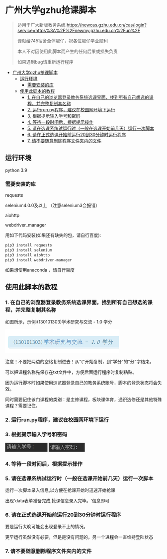 # 广州大学gzhu抢课脚本

> 适用于广大新版教务系统 <https://newcas.gzhu.edu.cn/cas/login?service=https%3A%2F%2Fnewmy.gzhu.edu.cn%2Fup%2F>
>
> 谨献给745宿舍全体靓仔，祝各位靓仔学业顺利
>
> 本人不对因使用此脚本而产生的任何后果或损失负责
>
> 如果遇到bug请重新运行程序

<!-- @import "[TOC]" {cmd="toc" depthFrom=1 depthTo=6 orderedList=false} -->

<!-- code_chunk_output -->

- [广州大学gzhu抢课脚本](#广州大学gzhu抢课脚本)
  - [运行环境](#运行环境)
    - [需要安装的库](#需要安装的库)
  - [使用此脚本的教程](#使用此脚本的教程)
    - [1. 在自己的浏览器登录教务系统选课界面，找到所有自己想选的课程，并完整复制其名称](#1-在自己的浏览器登录教务系统选课界面找到所有自己想选的课程并完整复制其名称)
    - [2. 运行run.py程序，建议在校园网环境下运行](#2-运行runpy程序建议在校园网环境下运行)
    - [3. 根据提示输入学号和密码](#3-根据提示输入学号和密码)
    - [4. 等待一段时间后，根据提示操作](#4-等待一段时间后根据提示操作)
    - [5. 请在选课系统试运行时（一般在选课开始前几天）运行一次脚本](#5-请在选课系统试运行时一般在选课开始前几天运行一次脚本)
    - [6. 请在正式选课开始前运行20到30分钟时运行程序](#6-请在正式选课开始前运行20到30分钟时运行程序)
    - [7. 请不要随意删除程序文件夹内的文件](#7-请不要随意删除程序文件夹内的文件)

<!-- /code_chunk_output -->

## 运行环境

python 3.9

### 需要安装的库

requests

selenium4.0.0及以上
（注意selenium3会报错）

aiohttp

webdriver_manager

用如下代码安装(如果还有缺失的包，请自行百度):

```shell
pip3 install requests
pip3 install selenium
pip3 install aiohttp
pip3 install webdriver-manager
```

如果想使用anaconda ，请自行百度

## 使用此脚本的教程

### 1. 在自己的浏览器登录教务系统选课界面，找到所有自己想选的课程，并完整复制其名称

如图所示，示例:(130101303)学术研究与交流 - 1.0 学分

![3](assets/3.png)

注意！不要把两边的空格复制进去！从"("开始复制，到"学分"的"分"字结束。

可以把课程名称先保存在txt文件中，方便后面运行程序时复制粘贴。

因为运行脚本时如果使用浏览器登录自己的教务系统账号，脚本的登录状态将会失效。

同时需要记住该门课程的类别：是主修课程，板块课体育，通识选修还是其他特殊课程？需要记住。

### 2. 运行run.py程序，建议在校园网环境下运行

### 3. 根据提示输入学号和密码

![4](assets/4.png)
![5](assets/5.png)

### 4. 等待一段时间后，根据提示操作

### 5. 请在选课系统试运行时（一般在选课开始前几天）运行一次脚本

运行一次脚本录入信息,以方便在抢课开始时迅速开始抢课

出现'data表单准备完成,抢课信息录入完毕。'信息即可

### 6. 请在正式选课开始前运行20到30分钟时运行程序

要是运行太晚可能会出现登录不上的情况。

更早运行虽然没有必要，但是是没有问题的，另一个进程会一直维持登陆状态

### 7. 请不要随意删除程序文件夹内的文件
